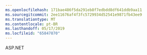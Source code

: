 ```yaml
---
ms.openlocfilehash: 171bae486f5da291eb8f7edbdd8df641ddb9aa11
ms.sourcegitcommit: 2ee11676af4f3fc5729934d52541e9871fb43ee9
ms.translationtype: MT
ms.contentlocale: pt-BR
ms.lasthandoff: 05/17/2019
ms.locfileid: "65847870"
---
```

ASP.NET
